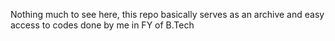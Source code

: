 Nothing much to see here, this repo basically serves as an archive and easy access to codes done by me in FY of B.Tech
